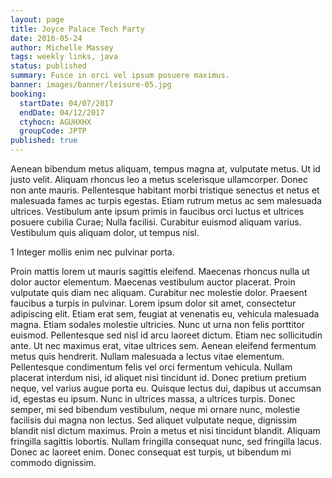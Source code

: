 ```yaml
---
layout: page
title: Joyce Palace Tech Party
date: 2016-05-24
author: Michelle Massey
tags: weekly links, java
status: published
summary: Fusce in orci vel ipsum posuere maximus.
banner: images/banner/leisure-05.jpg
booking:
  startDate: 04/07/2017
  endDate: 04/12/2017
  ctyhocn: AGUHXHX
  groupCode: JPTP
published: true
---
```

Aenean bibendum metus aliquam, tempus magna at, vulputate metus. Ut id justo velit. Aliquam rhoncus leo a metus scelerisque ullamcorper. Donec non ante mauris. Pellentesque habitant morbi tristique senectus et netus et malesuada fames ac turpis egestas. Etiam rutrum metus ac sem malesuada ultrices. Vestibulum ante ipsum primis in faucibus orci luctus et ultrices posuere cubilia Curae; Nulla facilisi. Curabitur euismod aliquam varius. Vestibulum quis aliquam dolor, ut tempus nisl.

1 Integer mollis enim nec pulvinar porta.

Proin mattis lorem ut mauris sagittis eleifend. Maecenas rhoncus nulla ut dolor auctor elementum. Maecenas vestibulum auctor placerat. Proin vulputate quis diam nec aliquam. Curabitur nec molestie dolor. Praesent faucibus a turpis in pulvinar. Lorem ipsum dolor sit amet, consectetur adipiscing elit. Etiam erat sem, feugiat at venenatis eu, vehicula malesuada magna. Etiam sodales molestie ultricies. Nunc ut urna non felis porttitor euismod. Pellentesque sed nisl id arcu laoreet dictum. Etiam nec sollicitudin ante.
Ut nec maximus erat, vitae ultrices sem. Aenean eleifend fermentum metus quis hendrerit. Nullam malesuada a lectus vitae elementum. Pellentesque condimentum felis vel orci fermentum vehicula. Nullam placerat interdum nisi, id aliquet nisi tincidunt id. Donec pretium pretium neque, vel varius augue porta eu. Quisque lectus dui, dapibus ut accumsan id, egestas eu ipsum. Nunc in ultrices massa, a ultrices turpis. Donec semper, mi sed bibendum vestibulum, neque mi ornare nunc, molestie facilisis dui magna non lectus. Sed aliquet vulputate neque, dignissim blandit nisl dictum maximus. Proin a metus et nisi tincidunt blandit. Aliquam fringilla sagittis lobortis. Nullam fringilla consequat nunc, sed fringilla lacus. Donec ac laoreet enim. Donec consequat est turpis, ut bibendum mi commodo dignissim.
